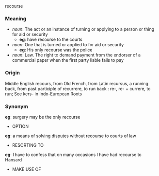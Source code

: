 recourse
### Meaning
+ _noun_: The act or an instance of turning or applying to a person or thing for aid or security
    + __eg__: have recourse to the courts
+ _noun_: One that is turned or applied to for aid or security
    + __eg__: His only recourse was the police
+ _noun_: Law. The right to demand payment from the endorser of a commercial paper when the first party liable fails to pay

### Origin

Middle English recours, from Old French, from Latin recursus, a running back, from past participle of recurrere, to run back : re-, re- + currere, to run; See kers- in Indo-European Roots

### Synonym

__eg__: surgery may be the only recourse

+ OPTION

__eg__: a means of solving disputes without recourse to courts of law

+ RESORTING TO

__eg__: I have to confess that on many occasions I have had recourse to Hansard

+ MAKE USE OF


